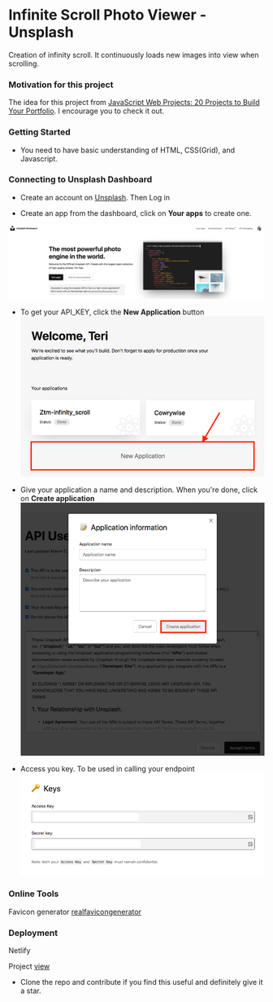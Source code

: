 # Infinite Scroll Photo Viewer - Unsplash

Creation of infinity scroll. It continuously loads new images into view when scrolling.

### Motivation for this project

The idea for this project from [JavaScript Web Projects: 20 Projects to Build Your Portfolio](https://academy.zerotomastery.io/p/javascript-projects). I encourage you to check it out.

### Getting Started

- You need to have basic understanding of HTML, CSS(Grid), and Javascript.

### Connecting to Unsplash Dashboard
- Create an account on [Unsplash](https://unsplash.com/developers). Then Log in


- Create an app from the dashboard, click on **Your apps** to create one.

![Create an app](./img/unsplash.png)

- To get your API_KEY, click the **New Application** button
![New application](img/unsplash-1.png)

- Give your application a name and description. When you're done, click on **Create application**
![name your application](img/name_your_application.png)

- Access you key. To be used in calling your endpoint
![api keys](img/keys.png)


### Online Tools

Favicon generator [realfavicongenerator](https://realfavicongenerator.net/)

### Deployment

Netlify

Project [view](https://infinit.netlify.app/)

+ Clone the repo and contribute if you find this useful and definitely give it a star.
